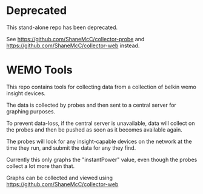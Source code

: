# Deprecated

This stand-alone repo has been deprecated.

See https://github.com/ShaneMcC/collector-probe and https://github.com/ShaneMcC/collector-web instead.


# WEMO Tools

This repo contains tools for collecting data from a collection of belkin wemo insight devices.

The data is collected by probes and then sent to a central server for graphing purposes.

To prevent data-loss, if the central server is unavailable, data will collect on the probes and then be pushed as soon as it becomes available again.

The probes will look for any insight-capable devices on the network at the time they run, and submit the data for any they find.

Currently this only graphs the "instantPower" value, even though the probes collect a lot more than that.

Graphs can be collected and viewed using https://github.com/ShaneMcC/collector-web
